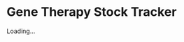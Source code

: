 <!DOCTYPE html>
<html lang="ko">
<head>
    <meta charset="UTF-8">
    <meta name="viewport" content="width=device-width, initial-scale=1.0">
    <title>Gene Therapy Tracker</title>
    <script>
        async function loadStockData() {
            const sheetURL = "https://docs.google.com/spreadsheets/d/YOUR_SHEET_ID/gviz/tq?tqx=out:json";
            const response = await fetch(sheetURL);
            const text = await response.text();
            const json = JSON.parse(text.substr(47).slice(0, -2)); 
            let table = "<table border='1'><tr><th>Company</th><th>Symbol</th><th>Price</th></tr>";
            json.table.rows.forEach(row => {
                table += `<tr><td>${row.c[0].v}</td><td>${row.c[1].v}</td><td>${row.c[2].v}</td></tr>`;
            });
            table += "</table>";
            document.getElementById("stockData").innerHTML = table;
        }
        window.onload = loadStockData;
    </script>
</head>
<body>
    <h1>Gene Therapy Stock Tracker</h1>
    <div id="stockData">Loading...</div>
</body>
</html>
